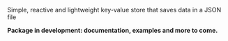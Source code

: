 Simple, reactive and lightweight key-value store that saves data in a JSON file

**Package in development: documentation, examples and more to come.**
